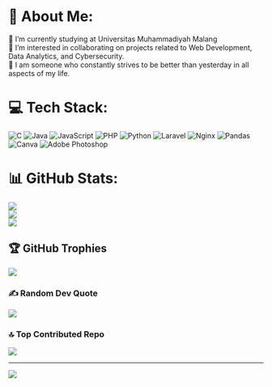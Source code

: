 # 💫 About Me:
🔭 I’m currently studying at Universitas Muhammadiyah Malang<br>👯 I’m interested in collaborating on projects related to Web Development, Data Analytics, and Cybersecurity.<br>🌱  I am someone who constantly strives to be better than yesterday in all aspects of my life.<br>


# 💻 Tech Stack:
![C](https://img.shields.io/badge/c-%2300599C.svg?style=for-the-badge&logo=c&logoColor=white) ![Java](https://img.shields.io/badge/java-%23ED8B00.svg?style=for-the-badge&logo=openjdk&logoColor=white) ![JavaScript](https://img.shields.io/badge/javascript-%23323330.svg?style=for-the-badge&logo=javascript&logoColor=%23F7DF1E) ![PHP](https://img.shields.io/badge/php-%23777BB4.svg?style=for-the-badge&logo=php&logoColor=white) ![Python](https://img.shields.io/badge/python-3670A0?style=for-the-badge&logo=python&logoColor=ffdd54) ![Laravel](https://img.shields.io/badge/laravel-%23FF2D20.svg?style=for-the-badge&logo=laravel&logoColor=white) ![Nginx](https://img.shields.io/badge/nginx-%23009639.svg?style=for-the-badge&logo=nginx&logoColor=white) ![Pandas](https://img.shields.io/badge/pandas-%23150458.svg?style=for-the-badge&logo=pandas&logoColor=white) ![Canva](https://img.shields.io/badge/Canva-%2300C4CC.svg?style=for-the-badge&logo=Canva&logoColor=white) ![Adobe Photoshop](https://img.shields.io/badge/adobe%20photoshop-%2331A8FF.svg?style=for-the-badge&logo=adobe%20photoshop&logoColor=white)
# 📊 GitHub Stats:
![](https://github-readme-stats.vercel.app/api?username=MipowGITHUB&theme=dark&hide_border=false&include_all_commits=false&count_private=false)<br/>
![](https://github-readme-streak-stats.herokuapp.com/?user=MipowGITHUB&theme=dark&hide_border=false)<br/>
![](https://github-readme-stats.vercel.app/api/top-langs/?username=MipowGITHUB&theme=dark&hide_border=false&include_all_commits=false&count_private=false&layout=compact)

## 🏆 GitHub Trophies
![](https://github-profile-trophy.vercel.app/?username=MipowGITHUB&theme=radical&no-frame=false&no-bg=true&margin-w=4)

### ✍️ Random Dev Quote
![](https://quotes-github-readme.vercel.app/api?type=horizontal&theme=radical)

### 🔝 Top Contributed Repo
![](https://github-contributor-stats.vercel.app/api?username=MipowGITHUB&limit=5&theme=dark&combine_all_yearly_contributions=true)

---
[![](https://visitcount.itsvg.in/api?id=MipowGITHUB&icon=0&color=0)](https://visitcount.itsvg.in)

<!-- Proudly created with GPRM ( https://gprm.itsvg.in ) -->

